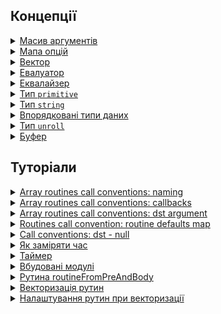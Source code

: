 ## Концепції

<details>
  <summary><a href="./concept/RoutineInput.md#Масив-аргументів">
    Масив аргументів
  </a></summary>
    Це сукупність параметрів рутини, котрі сформовано в псевдомасив <code>arguments</code>.
</details>

<details>
  <summary><a href="./concept/RoutineInput.md#Мапа-опцій">
    Мапа опцій
  </a></summary>
    Це контейнер, що призначений для передачі даних в рутину та управління її поведінкою.
</details>

<details>
  <summary><a href="./concept/Vector.md">
    Вектор
  </a></summary>
    Це контейнер, що призначений для передачі даних в рутину, містить впорядкований скінченний набір елементів (даних).
</details>

<details>
  <summary><a href="./concept/Evaluator.md">
    Евалуатор
  </a></summary>
    Це одна або дві функції, які дозволяють довільним чином перетворити елементи масиву перед їх порівнянням. Якщо отримані значення співпадають евалуатор повертає <code>true</code>, інакше - <code>false</code>. Евалуатор, в якості колбека, передається в рутини роботи із масивами.
</details>

<details>
  <summary><a href="./concept/Equalizer.md">
    Еквалайзер
  </a></summary>
    Це функція, котра порівнюючи два елементи масиву повертає <code>true</code> у випадку, якщо умова порівняння виконується, інакше - <code>false</code>. Еквалайзер, в якості колбека, передається в рутини роботи із масивами.
</details>

<details>
  <summary><a href="./concept/TypePrimitive.md">
    Тип <code>primitive</code>
  </a></summary>
    В <code>JavaScript</code> усі типи даних, що є цілісними і не мають змінюваних елементів називають примітивними.
</details>

<details>
  <summary><a href="./concept/TypePrimitive.md#Тип-string">
    Тип <code>string</code>
  </a></summary>
    Примітивний тип даних для представлення текстових даних.
</details>

<details>
  <summary><a href="./concept/TypeIndexed.md">
    Впорядковані типи даних
  </a></summary>
    Комплексні типи даних, що містять множину елементів котрі ідентифікуються за індексом.
</details>

<details>
  <summary><a href="./concept/TypeUnroll.md">
    Тип <code>unroll</code>
  </a></summary>
    <code>Unroll</code> - тип даних - особливий вид масиву, здатний розготатись в іншому масиві при виконанні операції над ним.
</details>

<details>
  <summary><a href="./concept/Buffer.md">
    Буфер
  </a></summary>
    В <code>JavaScript</code>, це спеціальний об'єкт, що призначений для зберігання та обробки необроблених бінарних даних.
</details>

## Туторіали

<!--
<details>
  <summary><a href="./tutorial/Abstract.md">
    Загальна інформація
  </a></summary>
    Загальна інформація про модуль Tools.
</details>

<details>
  <summary><a href="./tutorial/Installation.md">
    Встановлення
  </a></summary>
    Процедура встановлення модуль Tools.
</details>
-->

<details>
  <summary><a href="./tutorial/ConventionNamingInArray.md">
    Array routines call conventions: naming
  </a></summary>
    Принципи найменування рутин сімейства <code>Array</code>.
</details>

<details>
  <summary><a href="./tutorial/ConventionCallbecksInArray.md">
    Array routines call conventions: callbacks
  </a></summary>
    Як використовувати <code>callback</code>-и в рутинах сімейства <code>Array</code>.
</details>

<details>
  <summary><a href="./tutorial/ConventionDstArgInArray.md">
    Array routines call conventions: dst argument
  </a></summary>
    Про що свідчить використання аргумента <code>dst</code>.
</details>

<details>
  <summary><a href="./tutorial/ConventionDefaultsMapInRoutine.md">
    Routines call convention: routine defaults map
  </a></summary>
    Як зберігаються та змінюються налаштування за замовчуванням в рутинах.
</details>

<details>
  <summary><a href="./tutorial/ConventionDstNullNew.md">
   Call conventions: dst - null
  </a></summary>
    Передача значення <code>null</code> в параметр <code>dst</code>. 
</details>

<details>
  <summary><a href="./tutorial/TimeMeasurement.md">
    Як заміряти час
  </a></summary>
    Замір часу виконання алгоритмів для вибору оптимального рішення.
</details>

<details>
  <summary><a href="./tutorial/Timer.md">
    Таймер
  </a></summary>
    Все про таймери.
</details>

<details>
  <summary><a href="./tutorial/EmbeddedModules.md">
    Вбудовані модулі
  </a></summary>
    Вбудовані модулі та відстрочене виконання коду, що потребує недоступного в даний момент модуля за допомогою механізму подій.
</details>

<details>
  <summary><a href="./tutorial/RoutineFromPreAndBody.md">
    Рутина routineFromPreAndBody
  </a></summary>
    Автоматичне об'єднання рутини підготовки даних і рутини для їх обробки.
</details>

<details>
  <summary><a href="./tutorial/Vectorize.md">
    Векторизація рутин
  </a></summary>
    Як використовувати рутину <code>vectorize</code> для векторизації скалярних рутин.
</details>

<details>
  <summary><a href="./tutorial/VectorizeOptions.md">
    Налаштування рутин при векторизації
  </a></summary>
    Як використовувати опції рутини <code>vectorize</code> при створенні векторизованої рутини.
</details>

